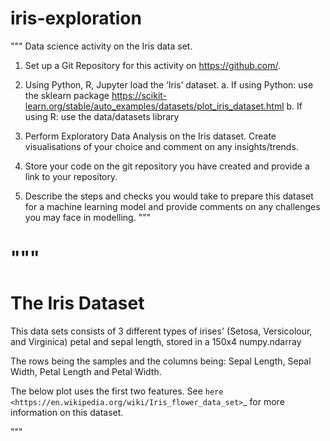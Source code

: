 # iris-exploration
"""
Data science activity on the Iris data set.

1.	Set up a Git Repository for this activity on https://github.com/. 

2.	Using Python, R, Jupyter load the ‘Iris’ dataset. 
a.	If using Python: use the sklearn package https://scikit-learn.org/stable/auto_examples/datasets/plot_iris_dataset.html
b.	If using R: use the data/datasets library 

3.	Perform Exploratory Data Analysis on the Iris dataset. Create visualisations of your choice and comment on any insights/trends.

4.	Store your code on the git repository you have created and provide a link to your repository.

5.	Describe the steps and checks you would take to prepare this dataset for a machine learning model and provide comments on any challenges you may face in modelling.
"""

"""
=========================================================
The Iris Dataset
=========================================================
This data sets consists of 3 different types of irises'
(Setosa, Versicolour, and Virginica) petal and sepal
length, stored in a 150x4 numpy.ndarray

The rows being the samples and the columns being:
Sepal Length, Sepal Width, Petal Length and Petal Width.

The below plot uses the first two features.
See `here <https://en.wikipedia.org/wiki/Iris_flower_data_set>`_ for more
information on this dataset.

"""
